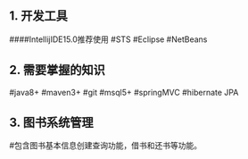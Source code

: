 ## 1. 开发工具

####IntellijIDE15.0推荐使用
#STS
#Eclipse 
#NetBeans
	
## 2. 需要掌握的知识
#java8+
#maven3+
#git
#msql5+
#springMVC
#hibernate JPA
	
## 3. 图书系统管理
#包含图书基本信息创建查询功能，借书和还书等功能。
	

